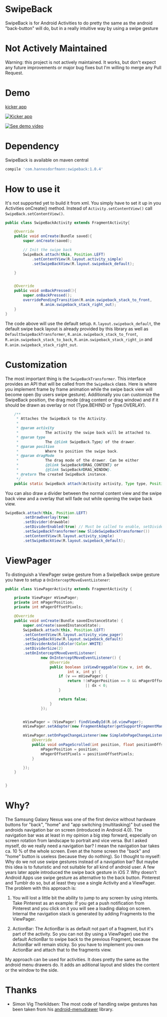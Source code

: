 SwipeBack
=========

SwipeBack is for Android Activities to do pretty the same as the android "back-button" will do, but in a really intuitive way by using a swipe gesture

Not Actively Maintained
=========
Warning: this project is not actively maintained. It works, but don't expect any future improvements or major bug fixes but I'm willing to merge any Pull Request.

Demo
====

[kicker app](https://play.google.com/store/apps/details?id=com.netbiscuits.kicker)

[![Kicker app](http://img.youtube.com/vi/-QgECTWOoa0/0.jpg)](http://www.youtube.com/watch?v=-QgECTWOoa0)

[![See demo video](http://img.youtube.com/vi/T6mbg_wqlkc/0.jpg)](http://www.youtube.com/watch?v=T6mbg_wqlkc)


Dependency
========
SwipeBack is available on maven central

```groovy
compile 'com.hannesdorfmann:swipeback:1.0.4'
```


How to use it
=============
It's not supported yet to build it from xml.
You simply have to set it up in you Activities onCreate() method.
Instead of `Activity.setContentView()` call `SwipeBack.setContentView()`.

```java
public class SwipeBackActivity extends FragmentActivity{

	@Override
	public void onCreate(Bundle saved){
		super.onCreate(saved);

		// Init the swipe back
		SwipeBack.attach(this, Position.LEFT)
		    .setContentView(R.layout.activity_simple)
		    .setSwipeBackView(R.layout.swipeback_default);

	}


	@Override
	public void onBackPressed(){
		super.onBackPressed();
		overridePendingTransition(R.anim.swipeback_stack_to_front,
				R.anim.swipeback_stack_right_out);
	}
}
```

The code above will use the default setup. `R.layout.swipeback_default`, the default swipe back layout is already provided by this library as well as `DefaultSwipeBackTransformer`, `R.anim.swipeback_stack_to_front`, `R.anim.swipeback_stack_to_back`, `R.anim.swipeback_stack_right_in` and `R.anim.swipeback_stack_right_out`.


Customization
=============

The most important thing is the `SwipeBackTransformer`. This interface provides an API that will be called from the `SwipeBack` class. Here is where you implement frame by frame animation while the swipe back view will become open (by users swipe gesture). Additionally you can customize the SwipeBack position, the drag mode (drag content or drag window) and if it should be drawn as overlay or not (Type.BEHIND or Type.OVERLAY).

```java
    /**
	 * Attaches the SwipeBack to the Activity.
	 *
	 * @param activity
	 *            The activity the swipe back will be attached to.
	 * @param type
	 *            The {@link SwipeBack.Type} of the drawer.
	 * @param position
	 *            Where to position the swipe back.
	 * @param dragMode
	 *            The drag mode of the drawer. Can be either
	 *            {@link SwipeBack#DRAG_CONTENT} or
	 *            {@link SwipeBack#DRAG_WINDOW}.
	 * @return The created SwipeBack instance.
	 */
	public static SwipeBack attach(Activity activity, Type type, Position position, int dragMode, SwipeBackTransformer transformer)

```

You can also draw a divider between the normal content view and the swipe back view and a overlay that will fade out while opening the swipe back view.

```java
SwipeBack.attach(this, Position.LEFT)
		.setDrawOverlay(true)
		.setDivider(drawable)
		.setDividerEnabled(true) // Must be called to enable, setDivider() is not enough
		.setSwipeBackTransformer(new SlideSwipeBackTransformer())
		.setContentView(R.layout.activity_simple)
		.setSwipeBackView(R.layout.swipeback_default);

```

ViewPager
=========
To distinguish a ViewPager swipe gesture from a SwipeBack swipe gesture you have to setup a `OnInterceptMoveEventListener`:

```java
public class ViewPagerActivity extends FragmentActivity {

	private ViewPager mViewPager;
	private int mPagerPosition;
	private int mPagerOffsetPixels;

	@Override
	public void onCreate(Bundle savedInstanceState) {
		super.onCreate(savedInstanceState);
		SwipeBack.attach(this, Position.LEFT)
		.setContentView(R.layout.activity_view_pager)
		.setSwipeBackView(R.layout.swipeback_default)
		.setDividerAsSolidColor(Color.WHITE)
		.setDividerSize(2)
		.setOnInterceptMoveEventListener(
				new OnInterceptMoveEventListener() {
					@Override
					public boolean isViewDraggable(View v, int dx,
							int x, int y) {
						if (v == mViewPager) {
							return !(mPagerPosition == 0 && mPagerOffsetPixels == 0)
									|| dx < 0;
						}

						return false;
					}
				});


		mViewPager = (ViewPager) findViewById(R.id.viewPager);
		mViewPager.setAdapter(new FragmentAdapter(getSupportFragmentManager()));

		mViewPager.setOnPageChangeListener(new SimpleOnPageChangeListener(){
			@Override
			public void onPageScrolled(int position, float positionOffset, int positionOffsetPixels) {
				mPagerPosition = position;
				mPagerOffsetPixels = positionOffsetPixels;
			}

		});
	}


}
```


Why?
====
The Samsung Galaxy Nexus was one of the first device without hardware buttons for "back", "home" and "app switching (multitasking)" but used the androids navigation bar on screen (introduced in Android 4.0). The navigation bar was at least in my opinion a big step forward, especially on screen rotation from landscape to portrait and vice versa. But I asked myself, do we really need a navigation bar? I mean the navigation bar takes ca. 10 % of the whole screen. Even at the home screen the "back" and "home" button is useless (because they do nothing). So I thought to myself: Why do we not use swipe gestures instead of a navigation bar? But maybe this idea is to futuristic and not suitable for all kind of android user. A few years later apple introduced the swipe back gesture in iOS 7. Why doesn't Android Apps use swipe gesture as alternative to the back button. Pinterest and Tumblr do so, but at least they use a single Activity and a ViewPager. The problem with this approach is:

 1. You will lost a little bit the ability to jump to any screen by using intents. Take Pinterest as an example: If you get a push notification from Pinterest and you click on it you will see a loading dialog on screen. Internal the navigation stack is generated by adding Fragments to the ViewPager.

 2. ActionBar: The ActionBar is as default not part of a fragment, but it's part of the activity. So you can not (by using a ViewPager) use the default ActionBar to swipe back to the previous Fragment, because the ActionBar will remain sticky. So you have to implement you own ActionBar and attach that to the fragments view.

My approach can be used for activities. It does pretty the same as the android menu drawers do. It adds an aditional layout and slides the content or the window to the side.


Thanks
======
 * Simon Vig Therkildsen: The most code of handling swipe gestures has been taken from his [android-menudrawer](https://github.com/SimonVT/android-menudrawer) library.

